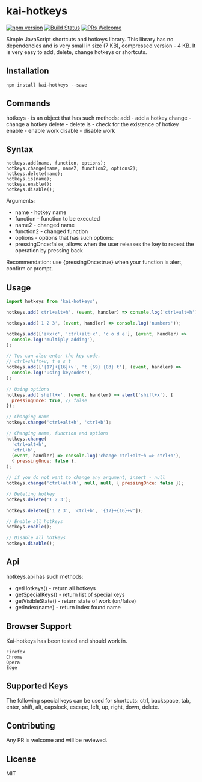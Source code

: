 # kai-hotkeys

[![npm version](https://badge.fury.io/js/kai-hotkeys.svg)](https://badge.fury.io/js/piano-keys)
[![Build Status](https://travis-ci.org/dherault/kai-hotkeys.svg?branch=master)](https://travis-ci.org/dherault/piano-keys)
[![PRs Welcome](https://img.shields.io/badge/PRs-welcome-brightgreen.svg)](#contributing)

Simple JavaScript shortcuts and hotkeys library.
This library has no dependencies and is very small in size (7 KB), compressed version - 4 KB. It is very easy to add, delete, change hotkeys or shortcuts.

## Installation

```
npm install kai-hotkeys --save
```

## Commands

hotkeys - is an object that has such methods:
add - add a hotkey
change - change a hotkey
delete - delete
is - check for the existence of hotkey
enable - enable work
disable - disable work

## Syntax

```shell
hotkeys.add(name, function, options);
hotkeys.change(name, name2, function2, options2);
hotkeys.delete(name);
hotkeys.is(name);
hotkeys.enable();
hotkeys.disable();
```

Arguments:

- name - hotkey name
- function - function to be executed
- name2 - changed name
- function2 - changed function
- options - options that has such options:
- pressingOnce:false, allows when the user releases the key to repeat the operation by pressing back

Recommendation: use {pressingOnce:true} when your function is alert, confirm or prompt.

## Usage

```js
import hotkeys from 'kai-hotkeys';

hotkeys.add('ctrl+alt+h', (event, handler) => console.log('ctrl+alt+h'));

hotkeys.add('1 2 3', (event, handler) => console.log('numbers'));

hotkeys.add(['z+x+c', 'ctrl+alt+x', 'c o d e'], (event, handler) =>
  console.log('multiply adding'),
);

// You can also enter the key code.
// ctrl+shift+v, t e s t
hotkeys.add(['{17}+{16}+v', 't {69} {83} t'], (event, handler) =>
  console.log('using keycodes'),
);

// Using options
hotkeys.add('shift+x', (event, handler) => alert('shift+x'), {
  pressingOnce: true, // false
});

// Changing name
hotkeys.change('ctrl+alt+h', 'ctrl+b');

// Changing name, function and options
hotkeys.change(
  'ctrl+alt+h',
  'ctrl+b',
  (event, handler) => console.log('change ctrl+alt+h => ctrl+b'),
  { pressingOnce: false },
);

// if you do not want to change any argument, insert - null
hotkeys.change('ctrl+alt+h', null, null, { pressingOnce: false });

// Deleting hotkey
hotkeys.delete('1 2 3');

hotkeys.delete(['1 2 3', 'ctrl+b', '{17}+{16}+v']);

// Enable all hotkeys
hotkeys.enable();

// Disable all hotkeys
hotkeys.disable();
```

## Api

hotkeys.api has such methods:

- getHotkeys() - return all hotkeys
- getSpecialKeys() - return list of special keys
- getVisibleState() - return state of work (on/false)
- getIndex(name) - return index found name

## Browser Support

Kai-hotkeys has been tested and should work in.

```shell
Firefox
Chrome
Opera
Edge
```

## Supported Keys

The following special keys can be used for shortcuts: ctrl, backspace, tab, enter, shift, alt, capslock, escape, left, up, right, down, delete.

## Contributing

Any PR is welcome and will be reviewed.

## License

MIT
